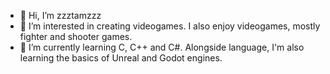 - 👋 Hi, I’m zzztamzzz
- 👀 I’m interested in creating videogames. I also enjoy videogames, mostly fighter and shooter games.
- 🌱 I’m currently learning C, C++ and C#. Alongside language, I'm also learning the basics of Unreal and Godot engines. 
<!---
zzztamzzz/zzztamzzz is a ✨ special ✨ repository because its `README.md` (this file) appears on your GitHub profile.
You can click the Preview link to take a look at your changes.
--->
